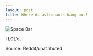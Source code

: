 ```yaml
---
layout: post
title: Where do astronauts hang out?
---
```


<img alt="Space Bar" src="http://i.imgur.com/pb6kbNG.jpg">

I LOL'd.

Source: Reddit/unatributed
